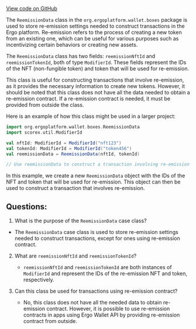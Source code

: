 [View code on GitHub](https://github.com/ergoplatform/ergo/ergo-wallet/src/main/scala/org/ergoplatform/wallet/boxes/ReemissionData.scala)

The `ReemissionData` class in the `org.ergoplatform.wallet.boxes` package is used to store re-emission settings needed to construct transactions in the Ergo platform. Re-emission refers to the process of creating a new token from an existing one, which can be useful for various purposes such as incentivizing certain behaviors or creating new assets.

The `ReemissionData` class has two fields: `reemissionNftId` and `reemissionTokenId`, both of type `ModifierId`. These fields represent the IDs of the NFT (non-fungible token) and token that will be used for re-emission. 

This class is useful for constructing transactions that involve re-emission, as it provides the necessary information to create new tokens. However, it should be noted that this class does not have all the data needed to obtain a re-emission contract. If a re-emission contract is needed, it must be provided from outside the class.

Here is an example of how this class might be used in a larger project:

```scala
import org.ergoplatform.wallet.boxes.ReemissionData
import scorex.util.ModifierId

val nftId: ModifierId = ModifierId("nft123")
val tokenId: ModifierId = ModifierId("token456")
val reemissionData = ReemissionData(nftId, tokenId)

// Use reemissionData to construct a transaction involving re-emission
```

In this example, we create a new `ReemissionData` object with the IDs of the NFT and token that will be used for re-emission. This object can then be used to construct a transaction that involves re-emission.
## Questions: 
 1. What is the purpose of the `ReemissionData` case class?
   - The `ReemissionData` case class is used to store re-emission settings needed to construct transactions, except for ones using re-emission contract.

2. What are `reemissionNftId` and `reemissionTokenId`?
   - `reemissionNftId` and `reemissionTokenId` are both instances of `ModifierId` and represent the IDs of the re-emission NFT and token, respectively.

3. Can this class be used for transactions using re-emission contract?
   - No, this class does not have all the needed data to obtain re-emission contract. However, it is possible to use re-emission contracts in apps using Ergo Wallet API by providing re-emission contract from outside.